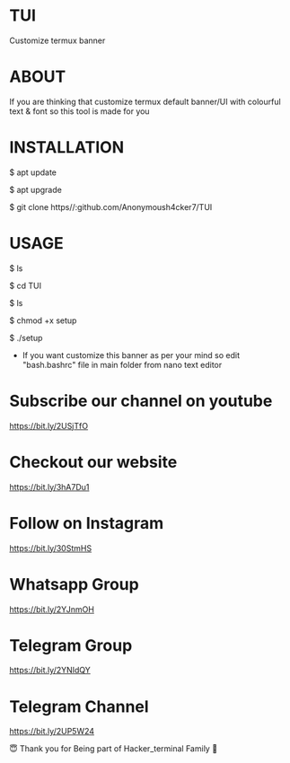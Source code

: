 # TUI
Customize termux banner
# ABOUT
If you are thinking that customize termux default banner/UI with colourful text & font so this tool is made for you
# INSTALLATION
$ apt update

$ apt upgrade

$ git clone https//:github.com/Anonymoush4cker7/TUI

# USAGE
$ ls

$ cd TUI

$ ls

$ chmod +x setup

$ ./setup
* If you want customize this banner as per your mind so edit "bash.bashrc" file in main folder from nano text editor 
# Subscribe our channel on youtube
https://bit.ly/2USjTfO

# Checkout our website
https://bit.ly/3hA7Du1

# Follow on Instagram
https://bit.ly/30StmHS

# Whatsapp Group
https://bit.ly/2YJnmOH

# Telegram Group
https://bit.ly/2YNIdQY

# Telegram Channel
https://bit.ly/2UP5W24

😇 Thank you for Being part of Hacker_terminal Family 🙏
